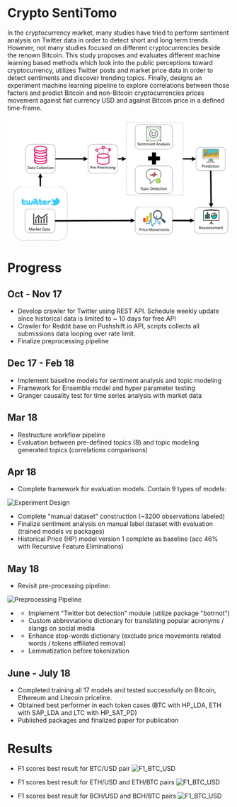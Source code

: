 

# Crypto SentiTomo
In the cryptocurrency market, many studies have tried to perform sentiment analysis on Twitter data in order to detect short and long term trends. However, not many studies focused on different cryptocurrencies beside the renown Bitcoin. This study proposes and evaluates different machine learning based methods which look into the public perceptions toward cryptocurrency, utilizes Twitter posts and market price data in order to detect sentiments and discover trending topics. Finally, designs an experiment machine learning pipeline to explore correlations between those factors and predict Bitcoin and non-Bitcoin cryptocurrencies prices movement against fiat currency USD and against Bitcoin price in a defined time-frame.

![Workflow](https://github.com/o0oBluePhoenixo0o/Crypto-Senti/blob/master/img/Workflow_Mar18.JPG)

# Progress
## Oct - Nov 17 
- Develop crawler for Twitter using REST API. Schedule weekly update since historical data is limited to ~ 10 days for free API
- Crawler for Reddit base on Pushshift.io API, scripts collects all submissions data looping over rate limit.
- Finalize preprocessing pipeline

## Dec 17 - Feb 18
- Implement baseline models for sentiment analysis and topic modeling
- Framework for Ensemble model and hyper parameter testing
- Granger causality test for time series analysis with market data

## Mar 18
- Restructure workflow pipeline
- Evaluation between pre-defined topics (8) and topic modeling generated topics (correlations comparisons)

## Apr 18
- Complete framework for evaluation models. Contain 9 types of models:

![Experiment Design](https://github.com/o0oBluePhoenixo0o/NextBigCrypto-Senti/blob/master/img/Experiment%20Design.JPG)

- Complete "manual dataset" construction (~3200 observations labeled)
- Finalize sentiment analysis on manual label dataset with evaluation (trained models vs packages)
- Historical Price (HP) model version 1 complete as baseline (acc 46% with Recursive Feature Eliminations)

## May 18
- Revisit pre-processing pipeline:

![Preprocessing Pipeline](https://github.com/o0oBluePhoenixo0o/NextBigCrypto-Senti/blob/master/img/Preprocessingv3.JPG)

 - - Implement "Twitter bot detection" module (utilize package "botrnot")
 - - Custom abbreviations dictionary for translating popular acronyms / slangs on social media
 - - Enhance stop-words dictionary (exclude price movements related words / tokens affiliated removal)
 - - Lemmatization before tokenization

## June - July 18

- Completed training all 17 models and tested successfully on Bitcoin, Ethereum and Litecoin priceline.
- Obtained best performer in each token cases (BTC with HP_LDA, ETH with SAP_LDA and LTC with HP_SAT_PD)
- Published packages and finalized paper for publication

# Results

- F1 scores best result for BTC/USD pair
![F1_BTC_USD](https://github.com/o0oBluePhoenixo0o/NextBigCrypto-Senti/blob/master/img/F1_best_BTC_USD.JPG)

- F1 scores best result for ETH/USD and ETH/BTC pairs
![F1_BTC_USD](https://github.com/o0oBluePhoenixo0o/NextBigCrypto-Senti/blob/master/img/F1_best_ETH.JPG)

- F1 scores best result for BCH/USD and BCH/BTC pairs
![F1_BTC_USD](https://github.com/o0oBluePhoenixo0o/NextBigCrypto-Senti/blob/master/img/F1_best_BCH.JPG)


